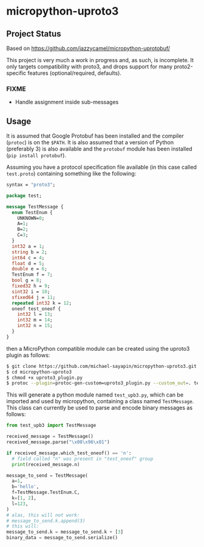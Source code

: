 # micropython-uproto3

## Project Status

Based on https://github.com/jazzycamel/micropython-uprotobuf/

This project is very much a work in progress and, as such, is incomplete. It only targets compatibility with proto3, and drops support for many proto2-specific features (optional/required, defaults).

### FIXME

* Handle assignment inside sub-messages

## Usage

It is assumed that Google Protobuf has been installed and the compiler (`protoc`) is on the `$PATH`. It is also assumed that a version of Python (preferably 3) is also available and the `protobuf` module has been installed (`pip install protobuf`).

Assuming you have a protocol specification file available (in this case called `test.proto`) containing something like the following:

```proto
syntax = "proto3";

package test;

message TestMessage {
  enum TestEnum {
    UNKNOWN=0;
    A=1;
    B=2;
    C=3;
  }
  int32 a = 1;
  string b = 2;
  int64 c = 4;
  float d = 5;
  double e = 6;
  TestEnum f = 7;
  bool g = 8;
  fixed32 h = 9;
  sint32 i = 10;
  sfixed64 j = 11;
  repeated int32 k = 12;
  oneof test_oneof {
    int32 l = 13;
    int32 m = 14;
    int32 n = 15;
  }
}
```

then a MicroPython compatible module can be created using the uproto3 plugin as follows:

```sh
$ git clone https://github.com/michael-sayapin/micropython-uproto3.git
$ cd micropython-uproto3
$ chmod +x uproto3_plugin.py
$ protoc --plugin=protoc-gen-custom=uproto3_plugin.py --custom_out=. test.proto
```

This will generate a python module named `test_upb3.py`, which can be imported and used by micropython, containing a class named `TestMessage`. This class can currently be used to parse and encode binary messages as follows:

```python
from test_upb3 import TestMessage

received_message = TestMessage()
received_message.parse("\x08\x96\x01")

if received_message.which_test_oneof() == 'n':
  # field called "n" was present in "test_oneof" group
  print(received_message.n)

message_to_send = TestMessage(
  a=1,
  b='hello',
  f=TestMessage.TestEnum.C,
  k=[1, 2],
  l=123,
)
# alas, this will not work:
# message_to_send.k.append(3)
# this will:
message_to_send.k = message_to_send.k + [3]
binary_data = message_to_send.serialize()
```
